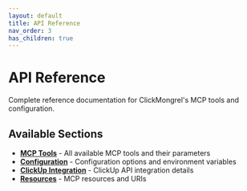 ```yaml
---
layout: default
title: API Reference
nav_order: 3
has_children: true
---
```


# API Reference

Complete reference documentation for ClickMongrel's MCP tools and configuration.

## Available Sections

- **[MCP Tools](./tools)** - All available MCP tools and their parameters
- **[Configuration](./configuration)** - Configuration options and environment variables
- **[ClickUp Integration](./clickup)** - ClickUp API integration details
- **[Resources](./resources)** - MCP resources and URIs